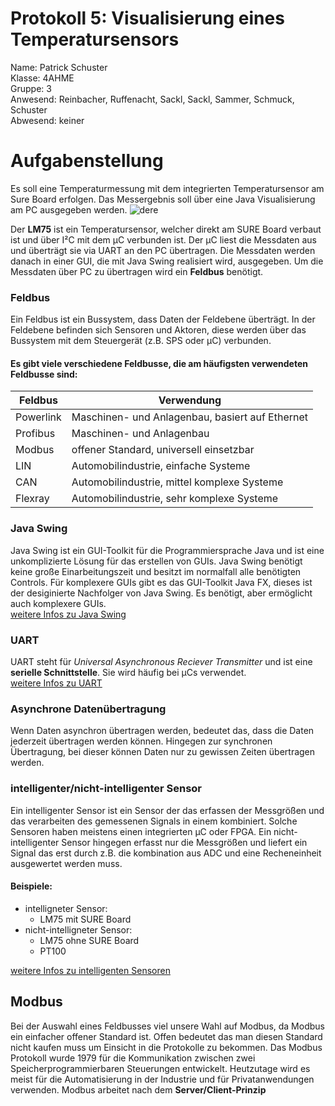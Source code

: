 # Protokoll 5: Visualisierung eines Temperatursensors
Name: Patrick Schuster  
Klasse: 4AHME  
Gruppe: 3    
Anwesend: Reinbacher, Ruffenacht, Sackl, Sackl, Sammer, Schmuck, Schuster  
Abwesend: keiner

# Aufgabenstellung
Es soll eine Temperaturmessung mit dem integrierten Temperatursensor am Sure Board erfolgen. Das Messergebnis soll über eine Java Visualisierung am PC ausgegeben werden.
![dere](https://github.com/suspam14/la1/blob/master/SureBoard_PC.svg)

Der **LM75** ist ein Temperatursensor, welcher direkt am SURE Board verbaut ist und über I²C mit dem µC verbunden ist. Der µC liest die Messdaten aus und überträgt sie via UART an den PC übertragen. Die Messdaten werden danach in einer GUI, die mit Java Swing realisiert wird, ausgegeben. Um die Messdaten über PC zu übertragen wird ein **Feldbus** benötigt.

### Feldbus
Ein Feldbus ist ein Bussystem, dass Daten der Feldebene überträgt. In der Feldebene befinden sich Sensoren und Aktoren, diese werden über das Bussystem mit dem Steuergerät (z.B. SPS oder µC) verbunden.  
#### Es gibt viele verschiedene Feldbusse, die am häufigsten verwendeten Feldbusse sind:  
Feldbus | Verwendung  
--- | ---  
Powerlink | Maschinen- und Anlagenbau, basiert auf Ethernet  
Profibus | Maschinen- und Anlagenbau   
Modbus | offener Standard, universell einsetzbar  
LIN | Automobilindustrie, einfache Systeme  
CAN | Automobilindustrie, mittel komplexe Systeme  
Flexray | Automobilindustrie, sehr komplexe Systeme  

### Java Swing
Java Swing ist ein GUI-Toolkit für die Programmiersprache Java und ist eine unkomplizierte Lösung für das erstellen von GUIs. Java Swing benötigt keine große Einarbeitungszeit und besitzt im normalfall alle benötigten Controls. Für komplexere GUIs gibt es das GUI-Toolkit Java FX, dieses ist der desiginierte Nachfolger von Java Swing. Es benötigt, aber ermöglicht auch komplexere GUIs.  
[weitere Infos zu Java Swing](https://www.java-tutorial.org/swing.html)

### UART
UART steht für *Universal Asynchronous Reciever Transmitter* und ist eine **serielle Schnittstelle**. Sie wird häufig bei µCs verwendet.   
[weitere Infos zu UART](https://www.mikrocontroller.net/articles/UART)
### Asynchrone Datenübertragung
Wenn Daten asynchron übertragen werden, bedeutet das, dass die Daten jederzeit übertragen werden können. Hingegen zur synchronen Übertragung, bei dieser können Daten nur zu gewissen Zeiten übertragen werden.

### intelligenter/nicht-intelligenter Sensor
Ein intelligenter Sensor ist ein Sensor der das erfassen der Messgrößen und das verarbeiten des gemessenen Signals in einem kombiniert. Solche Sensoren haben meistens einen integrierten µC oder FPGA.
Ein nicht-intelligenter Sensor hingegen erfasst nur die Messgrößen und liefert ein Signal das erst durch z.B. die kombination aus ADC und eine Recheneinheit ausgewertet werden muss.  
#### Beispiele: 
* intelligneter Sensor:  
  * LM75 mit SURE Board  
* nicht-intelligneter Sensor:  
  * LM75 ohne SURE Board
  * PT100  
  
[weitere Infos zu intelligenten Sensoren](https://de.wikipedia.org/wiki/Smart-Sensor)

## Modbus
Bei der Auswahl eines Feldbusses viel unsere Wahl auf Modbus, da Modbus ein einfacher offener Standard ist. Offen bedeutet das man diesen Standard nicht kaufen muss um Einsicht in die Protokolle zu bekommen. 
Das Modbus Protokoll wurde 1979 für die Kommunikation zwischen zwei Speicherprogrammierbaren Steuerungen entwickelt. Heutzutage wird es meist für die Automatisierung in der Industrie und für Privatanwendungen verwenden. 
Modbus arbeitet nach dem **Server/Client-Prinzip**

